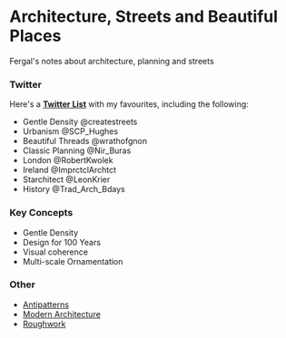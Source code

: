 # Architecture, Streets and Beautiful Places
Fergal's notes about architecture, planning and streets

### Twitter
Here's a [**Twitter List**](https://twitter.com/i/lists/1322508700649750528) with my favourites, including the following:
* Gentle Density @createstreets
* Urbanism @SCP_Hughes
* Beautiful Threads @wrathofgnon
* Classic Planning @Nir_Buras
* London @RobertKwolek
* Ireland @ImprctclArchtct
* Starchitect @LeonKrier
* History @Trad_Arch_Bdays

### Key Concepts
* Gentle Density
* Design for 100 Years
* Visual coherence
* Multi-scale Ornamentation

### Other
* [Antipatterns](antipatterns.md)
* [Modern Architecture](modern-architecture.md)
* [Roughwork](roughwork.md)

